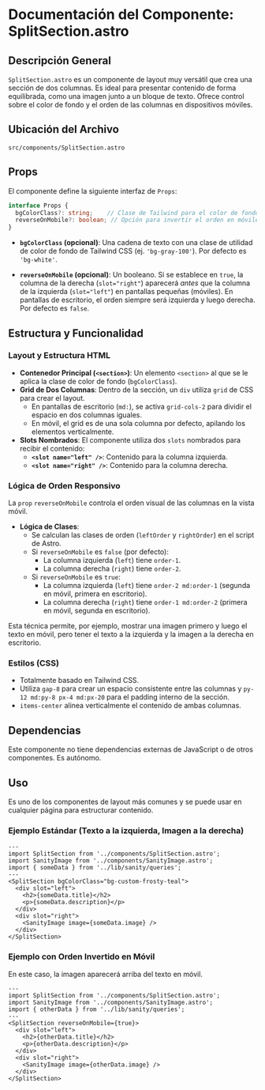 
# Documentación del Componente: SplitSection.astro

## Descripción General

`SplitSection.astro` es un componente de layout muy versátil que crea una sección de dos columnas. Es ideal para presentar contenido de forma equilibrada, como una imagen junto a un bloque de texto. Ofrece control sobre el color de fondo y el orden de las columnas en dispositivos móviles.

## Ubicación del Archivo

`src/components/SplitSection.astro`

## Props

El componente define la siguiente interfaz de `Props`:

```typescript
interface Props {
  bgColorClass?: string;    // Clase de Tailwind para el color de fondo.
  reverseOnMobile?: boolean; // Opción para invertir el orden en móviles.
}
```

- **`bgColorClass` (opcional)**: Una cadena de texto con una clase de utilidad de color de fondo de Tailwind CSS (ej. `'bg-gray-100'`). Por defecto es `'bg-white'`.

- **`reverseOnMobile` (opcional)**: Un booleano. Si se establece en `true`, la columna de la derecha (`slot="right"`) aparecerá *antes* que la columna de la izquierda (`slot="left"`) en pantallas pequeñas (móviles). En pantallas de escritorio, el orden siempre será izquierda y luego derecha. Por defecto es `false`.

## Estructura y Funcionalidad

### Layout y Estructura HTML

- **Contenedor Principal (`<section>`)**: Un elemento `<section>` al que se le aplica la clase de color de fondo (`bgColorClass`).
- **Grid de Dos Columnas**: Dentro de la sección, un `div` utiliza `grid` de CSS para crear el layout. 
  - En pantallas de escritorio (`md:`), se activa `grid-cols-2` para dividir el espacio en dos columnas iguales.
  - En móvil, el grid es de una sola columna por defecto, apilando los elementos verticalmente.
- **Slots Nombrados**: El componente utiliza dos `slots` nombrados para recibir el contenido:
  - **`<slot name="left" />`**: Contenido para la columna izquierda.
  - **`<slot name="right" />`**: Contenido para la columna derecha.

### Lógica de Orden Responsivo

La `prop` `reverseOnMobile` controla el orden visual de las columnas en la vista móvil.

- **Lógica de Clases**: 
  - Se calculan las clases de orden (`leftOrder` y `rightOrder`) en el script de Astro.
  - Si `reverseOnMobile` es `false` (por defecto):
    - La columna izquierda (`left`) tiene `order-1`.
    - La columna derecha (`right`) tiene `order-2`.
  - Si `reverseOnMobile` es `true`:
    - La columna izquierda (`left`) tiene `order-2 md:order-1` (segunda en móvil, primera en escritorio).
    - La columna derecha (`right`) tiene `order-1 md:order-2` (primera en móvil, segunda en escritorio).

Esta técnica permite, por ejemplo, mostrar una imagen primero y luego el texto en móvil, pero tener el texto a la izquierda y la imagen a la derecha en escritorio.

### Estilos (CSS)

- Totalmente basado en Tailwind CSS.
- Utiliza `gap-8` para crear un espacio consistente entre las columnas y `py-12 md:py-8 px-4 md:px-20` para el padding interno de la sección.
- `items-center` alinea verticalmente el contenido de ambas columnas.

## Dependencias

Este componente no tiene dependencias externas de JavaScript o de otros componentes. Es autónomo.

## Uso

Es uno de los componentes de layout más comunes y se puede usar en cualquier página para estructurar contenido.

### Ejemplo Estándar (Texto a la izquierda, Imagen a la derecha)

```astro
---
import SplitSection from '../components/SplitSection.astro';
import SanityImage from '../components/SanityImage.astro';
import { someData } from '../lib/sanity/queries';
---
<SplitSection bgColorClass="bg-custom-frosty-teal">
  <div slot="left">
    <h2>{someData.title}</h2>
    <p>{someData.description}</p>
  </div>
  <div slot="right">
    <SanityImage image={someData.image} />
  </div>
</SplitSection>
```

### Ejemplo con Orden Invertido en Móvil

En este caso, la imagen aparecerá arriba del texto en móvil.

```astro
---
import SplitSection from '../components/SplitSection.astro';
import SanityImage from '../components/SanityImage.astro';
import { otherData } from '../lib/sanity/queries';
---
<SplitSection reverseOnMobile={true}>
  <div slot="left">
    <h2>{otherData.title}</h2>
    <p>{otherData.description}</p>
  </div>
  <div slot="right">
    <SanityImage image={otherData.image} />
  </div>
</SplitSection>
```
